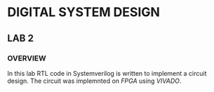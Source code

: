 # DIGITAL SYSTEM DESIGN
## LAB 2
### OVERVIEW
In this lab RTL code in Systemverilog is written to implement a circuit design.
The circuit was implemnted on *FPGA* using *VIVADO*.